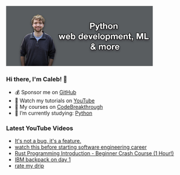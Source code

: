 <img src="github-cover-photo-my-face.jpg" width="400px" />

### Hi there, I'm Caleb! 🍛

- 💰 Sponsor me on [GitHub](https://github.com/sponsors/CalebCurry)
- 🎥 Watch my tutorials on [YouTube](https://www.youtube.com/calebthevideomaker2)
- 📗 My courses on [CodeBreakthrough](https://www.codebreakthrough.com)
- 🤔 I’m currently studying: [Python](https://www.youtube.com/watch?v=s3IvdkCq2_c&t=4254s)

### Latest YouTube Videos
<!-- YOUTUBE:START -->
- [It&#39;s not a bug, it&#39;s a feature.](https://www.youtube.com/watch?v=_2V33tl83zM)
- [watch this before starting software engineering career](https://www.youtube.com/watch?v=OIfkfgZTXdk)
- [Rust Programming Introduction - Beginner Crash Course &lpar;1 Hour!&rpar;](https://www.youtube.com/watch?v=jAm7xrRxEUE)
- [IBM backpack on day 1](https://www.youtube.com/watch?v=myWUTh-meIM)
- [rate my drip](https://www.youtube.com/watch?v=DaJKlzu_xOc)
<!-- YOUTUBE:END -->
